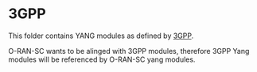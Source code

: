 # 3GPP

This folder contains YANG modules as defined by [3GPP](https://3gpp.org).

O-RAN-SC wants to be alinged with 3GPP modules, therefore 3GPP Yang modules will be referenced by O-RAN-SC yang modules.

